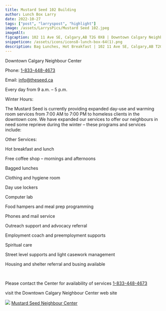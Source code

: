 ```yaml
---
title: Mustard Seed 102 Building
author: Lunch Box Larry
date: 2022-10-27
tags: ["post", "larryspost", "highlight"]
image: /assets/LarrysPics/Mustard Seed 102.jpeg
imageAlt:
figcaption: 102 11 Ave SE, Calgary,AB T2G 0X8 | Downtown Calgary Neighbour Center
snippeticon: /assets/icons/icons8-lunch-box-64(1).png
description: Bag Lunches, Hot Breakfast | 102 11 Ave SE, Calgary,AB T2G 0X5
---
```


<p class="subHeader">Downtown Calgary Neighbour Center</p>

Phone: <a href="1-833-448-4673">1-833-448-4673</a>

Email: <a href="mailto:info@theseed.ca">info@theseed.ca</a>

Every day from 9 a.m. – 5 p.m. 
<p class="subHeader">Winter Hours:</p>
The Mustard Seed is currently providing expanded day-use and warming room services from 7:00 AM to 7:00 PM to homeless clients in the downtown core. We have expanded our services to offer our neighbours in need some reprieve during the winter – these programs and services include:

<p class="subHeader">Other Services:</p>

Hot breakfast and lunch

Free coffee shop – mornings and afternoons

Bagged lunches

Clothing and hygiene room

Day use lockers

Computer lab

Food hampers and meal prep programming

Phones and mail service

Outreach support and advocacy referral

Employment coach and preemployment supports

Spiritual care

Street level supports and light casework management

Housing and shelter referral and busing available

<br>
<p>Please contact the Center for availability of services <a href="1-833-448-4673">1-833-448-4673</a> </p>


<div class="post__link">
<p>visit the Downtown Calgary Neighbour Center web site</p>
<img src="/assets/TinasPics/Mustard Seed Logo.jpg" />
<a href="https://theseed.ca/services/hubs/calgary-neighbour-centre" target="_blank">Mustard Seed Neighbour Center</a>
</div>
